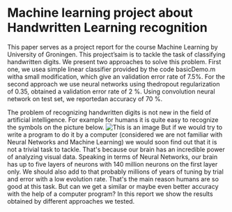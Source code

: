 # Machine learning project about Handwritten Learning recognition

This paper serves as a project report for the course Machine  Learning  by  University  of  Groningen.  This  project’saim  is  to  tackle  the  task  of  classifying  handwritten  digits.  We present two  approaches to solve  this  problem. First one,  we usea simple linear classifier provided by the code basicDemo.m witha  small  modification,  which  give  an  validation  error  rate  of  7.5%.  For  the  second  approach  we  use  neural networks  using  thedropout regularization of 0.35, obtained a validation error rate of 2 %. Using convolution neural network on test set, we reportedan accuracy of 70  %.

The problem of recognizing handwritten digits is not new in the field of artificial intelligence. For example for humans it is quite easy to recognize the symbols on the picture below.
![This is an image](https://github.com/andresgd17/MLProject_HandLearRecog/blob/main/digits.jpeg)
But if we would try to write a program to do it by a computer (considered we are not familiar with Neural Networks and Machine Learning) we would soon find out that it is not a trivial task to tackle. That's because our brain has an incredible power of analyzing visual data. Speaking in terms of Neural Networks, our brain has up to five layers of neurons with 140 million neurons on the first layer only. We should also add to that probably millions of years of tuning by trial and error with a low evolution rate. That's the main reason humans are so good at this task. But can we get a similar or maybe even better accuracy with the help of a computer program? In this report we show the results obtained by different approaches we tested. 
 
